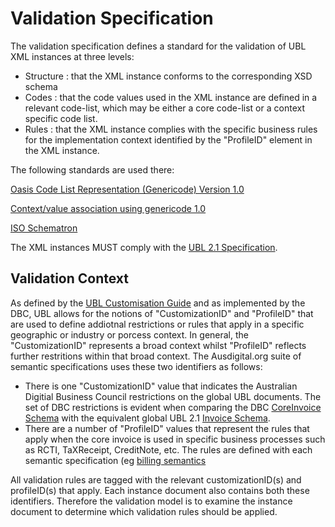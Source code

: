# Validation Specification

The validation specification defines a standard for the validation of UBL XML instances at three levels:

* Structure : that the XML instance conforms to the corresponding XSD schema
* Codes : that the code values used in the XML instance are defined in a relevant code-list, which may be either a core code-list or a context specific code list. 
* Rules : that the XML instance complies with the specific business rules for the implementation context identified by the "ProfileID" element in the XML instance.

The following standards are used there:

[Oasis Code List Representation (Genericode) Version 1.0](http://docs.oasis-open.org/codelist/cs-genericode-1.0/doc/oasis-code-list-representation-genericode.html)

[Context/value association using genericode 1.0](http://docs.oasis-open.org/codelist/cs01-ContextValueAssociation-1.0/doc/context-value-association.html)

[ISO Schematron](http://schematron.com/)



The XML instances MUST comply with the [UBL 2.1 Specification](http://docs.oasis-open.org/ubl/UBL-2.1.html).

## Validation Context

As defined by the [UBL Customisation Guide](http://docs.oasis-open.org/ubl/guidelines/UBL2-Customization1.0cs01.pdf) and as implemented by the DBC, UBL allows for the notions of "CustomizationID" and "ProfileID" that are used to define addiotnal restrictions or rules that apply in a specific geographic or industry or porcess context. In general, the "CustomizationID" represents a broad context whilst "ProfileID" reflects further restritions within that broad context. The Ausdigital.org suite of semantic specifications uses these two identifiers as follows:

* There is one "CustomizationID" value that indicates the Australian Digitial Business Council restrictions on the global UBL documents. The set of DBC restrictions is evident when comparing the DBC [CoreInvoice Schema](https://github.com/ausdigital/ausdigital-bill/blob/master/syn-v1/spec/v1.0.0/maindoc/CoreInvoice-1.0.xsd) with the equivalent global UBL 2.1 [Invoice Schema](http://docs.oasis-open.org/ubl/os-UBL-2.1/xsdrt/maindoc/UBL-Invoice-2.1.xsd).  
* There are a number of "ProfileID" values that represent the rules that apply when the core invoice is used in specific business processes such as RCTI, TaXReceipt, CreditNote, etc.  The rules are defined with each semantic specification (eg [billing semantics](https://github.com/ausdigital/ausdigital-bill)

All validation rules are tagged with the relevant customizationID(s) and profileID(s) that apply. Each instance document also contains both these identifiers. Therefore the validation model is to examine the instance document to determine which validation rules should be applied.
